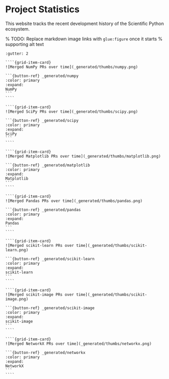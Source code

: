 # Project Statistics

This website tracks the recent development history of the Scientific Python
ecosystem.

% TODO: Replace markdown image links with `glue:figure` once it starts
% supporting alt text


`````{grid} 1 2 2 3
:gutter: 2

````{grid-item-card}
![Merged NumPy PRs over time](_generated/thumbs/numpy.png)

```{button-ref} _generated/numpy
:color: primary
:expand:
NumPy
```
````

````{grid-item-card}
![Merged SciPy PRs over time](_generated/thumbs/scipy.png)

```{button-ref} _generated/scipy
:color: primary
:expand:
SciPy
```
````

````{grid-item-card}
![Merged Matplotlib PRs over time](_generated/thumbs/matplotlib.png)

```{button-ref} _generated/matplotlib
:color: primary
:expand:
Matplotlib
```
````

````{grid-item-card}
![Merged Pandas PRs over time](_generated/thumbs/pandas.png)

```{button-ref} _generated/pandas
:color: primary
:expand:
Pandas
```
````

````{grid-item-card}
![Merged scikit-learn PRs over time](_generated/thumbs/scikit-learn.png)

```{button-ref} _generated/scikit-learn
:color: primary
:expand:
scikit-learn
```
````

````{grid-item-card}
![Merged scikit-image PRs over time](_generated/thumbs/scikit-image.png)

```{button-ref} _generated/scikit-image
:color: primary
:expand:
scikit-image
```
````

````{grid-item-card}
![Merged NetworkX PRs over time](_generated/thumbs/networkx.png)

```{button-ref} _generated/networkx
:color: primary
:expand:
NetworkX
```
````

`````
